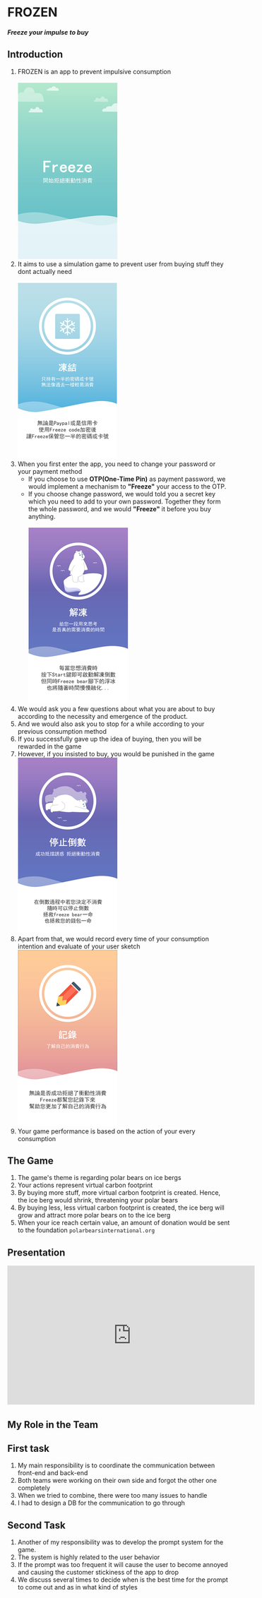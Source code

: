 # FROZEN

##### *Freeze your impulse to buy*

## Introduction
1. FROZEN is an app to prevent impulsive consumption<br>
<br>![](Pics/2021-01-19-00-21-46.png)<br>
2. It aims to use a simulation game to prevent user from buying stuff they dont actually need   
<br>![](Pics/2021-01-19-00-22-08.png)<br>
3. When you first enter the app, you need to change your password or your payment method
    - If you choose to use **OTP(One-Time Pin)** as payment password, we would implement a mechanism to **"Freeze"** your access to the OTP.
    - If you choose change password, we would told you a secret key which you need to add to your own password. Together they form the whole password, and we would **"Freeze"** it before you buy anything. <br>
<br>![](Pics/2021-01-19-00-22-39.png)<br>
4. We would ask you a few questions about what you are about to buy according to the necessity and emergence of the product.
5. And we would also ask you to stop for a while according to your previous consumption method
6. If you successfully gave up the idea of buying, then you will be rewarded in the game
7. However, if you insisted to buy, you would be punished in the game 
<br>![](Pics/2021-01-19-00-22-45.png)<br>
8. Apart from that, we would record every time of your consumption intention and evaluate of your user sketch 
<br>![](Pics/2021-01-19-00-21-14.png)<br>
9. Your game performance is based on the action of your every consumption

## The Game 
1. The game's theme is regarding polar bears on ice bergs
2. Your actions represent virtual carbon footprint 
3. By buying more stuff, more virtual carbon footprint is created. Hence, the ice berg would shrink, threatening your polar bears
4. By buying less, less virtual carbon footprint is created, the ice berg will grow and attract more polar bears on to the ice berg
5. When your ice reach certain value, an amount of donation would be sent to the foundation `polarbearsinternational.org`   

## Presentation
<iframe src="https://prezi.com/embed/-xk-5yjc41aw/" id="iframe_container" frameborder="0" webkitallowfullscreen="" mozallowfullscreen="" allowfullscreen="" allow="autoplay; fullscreen" height="315" width="560"></iframe>

## My Role in the Team
## First task
1. My main responsibility is to coordinate the communication between front-end and back-end
2. Both teams were working on their own side and forgot the other one completely
3. When we tried to combine, there were too many issues to handle
4. I had to design a DB for the communication to go through 

## Second Task
1. Another of my responsibility was to develop the prompt system for the game.
2. The system is highly related to the user behavior
3. If the prompt was too frequent it will cause the user to become annoyed and causing the customer stickiness of the app to drop
4. We discuss several times to decide when is the best time for the prompt to come out and as in what kind of styles
